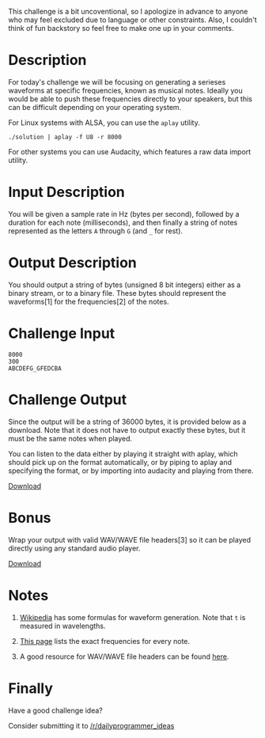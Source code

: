 This challenge is a bit uncoventional, so I apologize in advance to anyone who
may feel excluded due to language or other constraints. Also, I couldn't think
of fun backstory so feel free to make one up in your comments.

# Description

For today's challenge we will be focusing on generating a serieses waveforms
at specific frequencies, known as musical notes. Ideally you would be able to
push these frequencies directly to your speakers, but this can be difficult
depending on your operating system.

For Linux systems with ALSA, you can use the `aplay` utility.

    
    
    ./solution | aplay -f U8 -r 8000
    

For other systems you can use Audacity, which features a raw data import
utility.

# Input Description

You will be given a sample rate in Hz (bytes per second), followed by a
duration for each note (milliseconds), and then finally a string of notes
represented as the letters `A` through `G` (and `_` for rest).

# Output Description

You should output a string of bytes (unsigned 8 bit integers) either as a
binary stream, or to a binary file. These bytes should represent the
waveforms[1] for the frequencies[2] of the notes.

# Challenge Input

    
    
    8000
    300
    ABCDEFG_GFEDCBA
    

# Challenge Output

Since the output will be a string of 36000 bytes, it is provided below as a
download. Note that it does not have to output exactly these bytes, but it
must be the same notes when played.

You can listen to the data either by playing it straight with aplay, which
should pick up on the format automatically, or by piping to aplay and
specifying the format, or by importing into audacity and playing from there.

[Download](https://raw.githubusercontent.com/G33kDude/DailyProgrammer/master/%5B2016-06-15%5D%20Challenge%20%23271%20%5BIntermediate%5D%20Making%20Waves/out.pcm)

# Bonus

Wrap your output with valid WAV/WAVE file headers[3] so it can be played
directly using any standard audio player.

[Download](https://raw.githubusercontent.com/G33kDude/DailyProgrammer/master/%5B2016-06-15%5D%20Challenge%20%23271%20%5BIntermediate%5D%20Making%20Waves/out.wav)

# Notes

  1. [Wikipedia](https://en.wikipedia.org/wiki/Waveform) has some formulas for waveform generation. Note that `t` is measured in wavelengths.

  2. [This page](http://www.phy.mtu.edu/%7Esuits/notefreqs.html) lists the exact frequencies for every note.

  3. A good resource for WAV/WAVE file headers can be found [here](http://www.topherlee.com/software/pcm-tut-wavformat.html).

# Finally

Have a good challenge idea?

Consider submitting it to [/r/dailyprogrammer_ideas](/r/dailyprogrammer_ideas)

